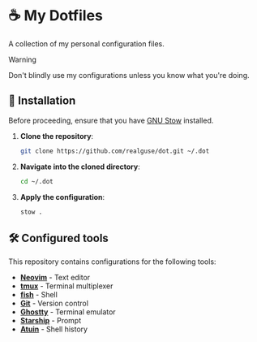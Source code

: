 # ☕ My Dotfiles

A collection of my personal configuration files.

> [!WARNING]
> Don't blindly use my configurations unless you know what you're doing.

## 🚀 Installation

Before proceeding, ensure that you have [GNU Stow](https://www.gnu.org/software/stow/) installed.

1. **Clone the repository**:

   ```sh
   git clone https://github.com/realguse/dot.git ~/.dot
   ```

2. **Navigate into the cloned directory**:

   ```sh
   cd ~/.dot
   ```

3. **Apply the configuration**:

   ```sh
   stow .
   ```

## 🛠️ Configured tools

This repository contains configurations for the following tools:

- **[Neovim](nvim)** - Text editor
- **[tmux](tmux/tmux.conf)** - Terminal multiplexer
- **[fish](fish/config.fish)** - Shell
- **[Git](git/config)** - Version control
- **[Ghostty](ghostty/config)** - Terminal emulator
- **[Starship](starship/starship.toml)** - Prompt
- **[Atuin](atuin/config.toml)** - Shell history
